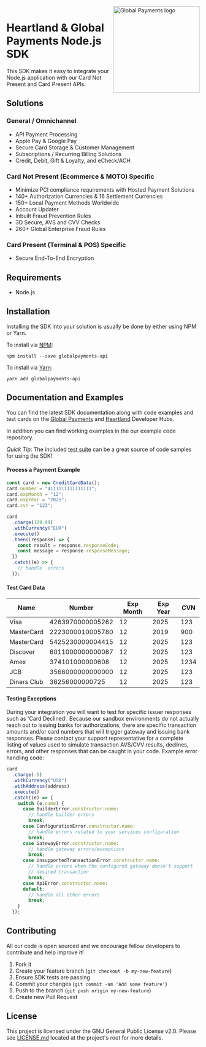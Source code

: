 <a href="https://github.com/globalpayments" target="_blank">
    <img src="https://globalpayments.github.io/images/globapaymentsLogo.png" alt="Global Payments logo" title="Global Payments" align="right" width="225" />
</a>

# Heartland & Global Payments Node.js SDK

This SDK makes it easy to integrate your Node.js application with our Card Not Present and Card Present APIs.

## Solutions

### General / Omnichannel

* API Payment Processing
* Apple Pay & Google Pay
* Secure Card Storage & Customer Management
* Subscriptions / Recurring Billing Solutions
* Credit, Debit, Gift & Loyalty, and eCheck/ACH

### Card Not Present (Ecommerce & MOTO) Specific

* Minimize PCI compliance requirements with Hosted Payment Solutions
* 140+ Authorization Currencies & 16 Settlement Currencies
* 150+ Local Payment Methods Worldwide
* Account Updater
* Inbuilt Fraud Prevention Rules
* 3D Secure, AVS and CVV Checks
* 260+ Global Enterprise Fraud Rules

### Card Present (Terminal & POS) Specific

* Secure End-To-End Encryption

## Requirements

* Node.js

## Installation

Installing the SDK into your solution is usually be done by either using NPM or Yarn.

To install via [NPM](https://docs.npmjs.com/getting-started/installing-npm-packages-locally):

```
npm install --save globalpayments-api
```

To install via [Yarn](https://yarnpkg.com/lang/en/docs/installing-dependencies/):

```
yarn add globalpayments-api
```

## Documentation and Examples

You can find the latest SDK documentation along with code examples and test cards on the [Global Payments](https://developer.realexpayments.com) and [Heartland](https://developer.heartlandpaymentsystems.com/documentation) Developer Hubs.

In addition you can find working examples in the our example code repository.

_Quick Tip_: The included [test suite](https://github.com/globalpayments/node-sdk/tree/master/test) can be a great source of code samples for using the SDK!

#### Process a Payment Example

```javascript
const card = new CreditCardData();
card.number = "4111111111111111";
card.expMonth = "12";
card.expYear = "2025";
card.cvn = "123";

card
  .charge(129.99)
  .withCurrency("EUR")
  .execute()
  .then((response) => {
    const result = response.responseCode;
    const message = response.responseMessage;
  })
  .catch((e) => {
    // handle  errors
  });
```

#### Test Card Data

| Name        | Number           | Exp Month | Exp Year | CVN  |
| ----------- | ---------------- | --------- | -------- | ---- |
| Visa        | 4263970000005262 | 12        | 2025     | 123  |
| MasterCard  | 2223000010005780 | 12        | 2019     | 900  |
| MasterCard  | 5425230000004415 | 12        | 2025     | 123  |
| Discover    | 6011000000000087 | 12        | 2025     | 123  |
| Amex        | 374101000000608  | 12        | 2025     | 1234 |
| JCB         | 3566000000000000 | 12        | 2025     | 123  |
| Diners Club | 36256000000725   | 12        | 2025     | 123  |

#### Testing Exceptions

During your integration you will want to test for specific issuer responses such as 'Card Declined'. Because our sandbox environments do not actually reach out to issuing banks for authorizations, there are specific transaction amounts and/or card numbers that will trigger gateway and issuing bank responses. Please contact your support representative for a complete listing of values used to simulate transaction AVS/CVV results, declines, errors, and other responses that can be caught in your code. Example error handling code:

```javascript
card
  .charge(-5)
  .withCurrency("USD")
  .withAddress(address)
  .execute()
  .catch((e) => {
    switch (e.name) {
      case BuilderError.constructor.name:
        // handle builder errors
        break;
      case ConfigurationError.constructor.name:
        // handle errors related to your services configuration
        break;
      case GatewayError.constructor.name:
        // handle gateway errors/exceptions
        break;
      case UnsupportedTransactionError.constructor.name:
        // handle errors when the configured gateway doesn't support
        // desired transaction
        break;
      case ApiError.constructor.name:
      default:
        // handle all other errors
        break;
    }
  });
```

## Contributing

All our code is open sourced and we encourage fellow developers to contribute and help improve it!

1. Fork it
2. Create your feature branch (`git checkout -b my-new-feature`)
3. Ensure SDK tests are passing
4. Commit your changes (`git commit -am 'Add some feature'`)
5. Push to the branch (`git push origin my-new-feature`)
6. Create new Pull Request

## License

This project is licensed under the GNU General Public License v2.0. Please see [LICENSE.md](LICENSE.md) located at the project's root for more details.
